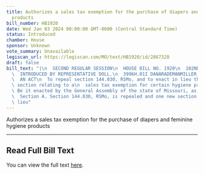 ```yaml
---
title: Authorizes a sales tax exemption for the purchase of diapers and feminine hygiene
  products
bill_number: HB1920
date: Wed Jan 03 2024 00:00:00 GMT-0600 (Central Standard Time)
status: Introduced
chamber: House
sponsor: Unknown
vote_summary: Unavailable
legiscan_url: https://legiscan.com/MO/text/HB1920/id/2867328
draft: false
bill_text: "|\n  SECOND REGULAR SESSION\n  HOUSE BILL NO. 1920\n  102ND GENERAL ASSEMBLY\n\
  \  INTRODUCED BY REPRESENTATIVE DOLL.\n  3996H.01I DANARADEMANMILLER,ChiefClerk\n\
  \  AN ACT\n  To repeal section 144.030, RSMo, and to enact in lieu thereof one new\
  \ section relating to a\n  sales tax exemption for certain hygiene products.\n \
  \ Be it enacted by the General Assembly of the state of Missouri, as follows:\n\
  \  Section A. Section 144.030, RSMo, is repealed and one new section enacted in\
  \ lieu"
---
```

Authorizes a sales tax exemption for the purchase of diapers and feminine hygiene products

---

## Read Full Bill Text

You can view the full text [here](https://legiscan.com/MO/text/HB1920/id/2867328).
